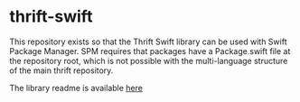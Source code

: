 thrift-swift
============

This repository exists so that the Thrift Swift library can be used with Swift Package Manager.  SPM requires that packages have a Package.swift file at the repository root, which is not possible with the multi-language structure of the main thrift repository.

The library readme is available [here](https://github.com/apache/thrift/blob/master/lib/swift/README.mdd)
